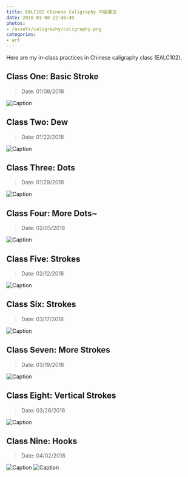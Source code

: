 ```yaml
---
title: EALC102 Chinese Caligraphy 中國書法
date: 2018-01-08 22:46:49
photos:
- /assets/caligraphy/caligraphy.png
categories:
- art
---
```


Here are my in-class practices in Chinese caligraphy class (EALC102).

## Class One: Basic Stroke 
> Date: 01/08/2018 

![Caption](/assets/caligraphy/01-08-2018-firstday.jpg)


## Class Two: Dew
> Date: 01/22/2018 

![Caption](/assets/caligraphy/01-08-2018-second-class.jpg)


## Class Three: Dots
> Date: 01/29/2018 

![Caption](/assets/caligraphy/01-29-2018-third-class.jpg)



## Class Four: More Dots~
> Date: 02/05/2018 

![Caption](/assets/caligraphy/02-05-2018-FouthClass.jpg)

## Class Five: Strokes
> Date: 02/12/2018 

![Caption](/assets/caligraphy/02-12-2018-FifthClass.jpg)


## Class Six: Strokes
> Date: 03/17/2018 

![Caption](/assets/caligraphy/03-17-2018-SixthClass.jpg)


## Class Seven: More Strokes
> Date: 03/19/2018 

![Caption](/assets/caligraphy/03-19-2018-SeventhClass.jpg)


## Class Eight: Vertical Strokes
> Date: 03/26/2018 

![Caption](/assets/caligraphy/03-26-2018-EighthClass.jpg)

## Class Nine: Hooks
> Date: 04/02/2018 

![Caption](/assets/caligraphy/04-02-2018-NinethClass.jpg)
![Caption](/assets/caligraphy/04-02-2018-NinethClass-2.jpg)

